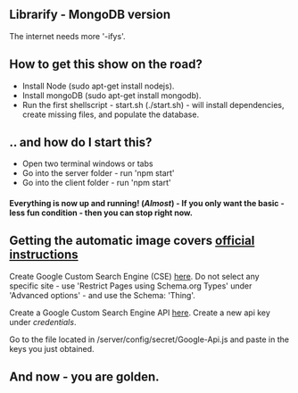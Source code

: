 ## Librarify - MongoDB version
The internet needs more '-ifys'.

## How to get this show on the road?
* Install Node (sudo apt-get install nodejs).
* Install mongoDB (sudo apt-get install mongodb).
* Run the first shellscript - start.sh (./start.sh) - will install dependencies, create missing files, and populate the database. 

## .. and how do I start this?
* Open two terminal windows or tabs
* Go into the server folder - run 'npm start'
* Go into the client folder - run 'npm start'

#### Everything is now up and running! (*Almost*) - If you only want the basic - less fun condition - then you can stop  right now.

## Getting the automatic image covers [official instructions](https://github.com/vadimdemedes/google-images)
Create Google Custom Search Engine (CSE) [here](https://cse.google.com/cse).
Do not select any specific site - use 'Restrict Pages using Schema.org Types' under 'Advanced options' - and use the Schema: 'Thing'.

Create a Google Custom Search Engine API [here](https://console.developers.google.com).
Create a new api key under *credentials*.

Go to the file located in /server/config/secret/Google-Api.js and paste in the keys you just obtained. 

## And now - you are golden.
